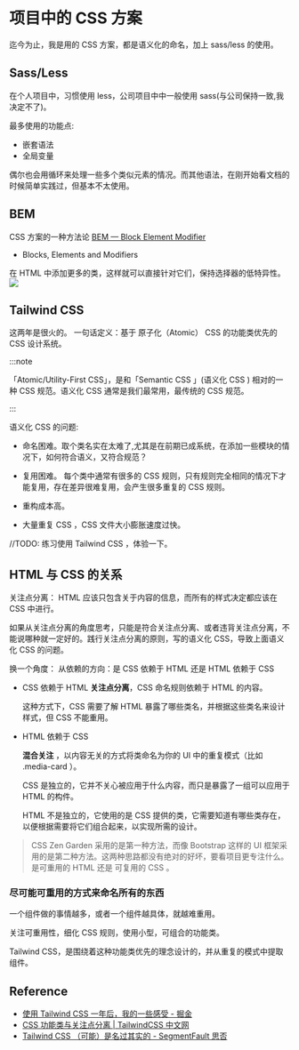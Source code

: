 # 项目中的 CSS 方案

迄今为止，我是用的 CSS 方案，都是语义化的命名，加上 sass/less 的使用。

## Sass/Less

在个人项目中，习惯使用 less，公司项目中中一般使用 sass(与公司保持一致,我决定不了)。

最多使用的功能点:

- 嵌套语法
- 全局变量

偶尔也会用循环来处理一些多个类似元素的情况。而其他语法，在刚开始看文档的时候简单实践过，但基本不太使用。

## BEM

CSS 方案的一种方法论 [BEM — Block Element Modifier](http://getbem.com/introduction/)

- Blocks, Elements and Modifiers

在 HTML 中添加更多的类，这样就可以直接针对它们，保持选择器的低特异性。
![](https://s2.loli.net/2021/12/08/eibYSCRELKdt326.png)

## Tailwind CSS

这两年是很火的。
一句话定义：基于 原子化（Atomic） CSS 的功能类优先的 CSS 设计系统。

:::note

「Atomic/Utility-First CSS」，是和「Semantic CSS 」(语义化 CSS ) 相对的一种 CSS 规范。语义化 CSS 通常是我们最常用，最传统的 CSS 规范。

:::

语义化 CSS 的问题:

- 命名困难。取个类名实在太难了,尤其是在前期已成系统，在添加一些模块的情况下，如何符合语义，又符合规范？

- 复用困难。 每个类中通常有很多的 CSS 规则，只有规则完全相同的情况下才能复用，存在差异很难复用，会产生很多重复的 CSS 规则。

- 重构成本高。

- 大量重复 CSS ，CSS 文件大小膨胀速度过快。

//TODO: 练习使用 Tailwind CSS ，体验一下。

## HTML 与 CSS 的关系

关注点分离： HTML 应该只包含关于内容的信息，而所有的样式决定都应该在 CSS 中进行。

如果从关注点分离的角度思考，只能是符合关注点分离、或者违背关注点分离，不能说哪种就一定好的。践行关注点分离的原则，写的语义化 CSS，导致上面语义化 CSS 的问题。

换一个角度： 从依赖的方向：是 CSS 依赖于 HTML 还是 HTML 依赖于 CSS

- CSS 依赖于 HTML
  **关注点分离**，CSS 命名规则依赖于 HTML 的内容。

  这种方式下，CSS 需要了解 HTML 暴露了哪些类名，并根据这些类名来设计样式，但 CSS 不能重用。

- HTML 依赖于 CSS

  **混合关注** ，以内容无关的方式将类命名为你的 UI 中的重复模式（比如 .media-card ）。

  CSS 是独立的，它并不关心被应用于什么内容，而只是暴露了一组可以应用于 HTML 的构件。

  HTML 不是独立的，它使用的是 CSS 提供的类，它需要知道有哪些类存在，以便根据需要将它们组合起来，以实现所需的设计。

> CSS Zen Garden 采用的是第一种方法，而像 Bootstrap 这样的 UI 框架采用的是第二种方法。这两种思路都没有绝对的好坏，要看项目更专注什么。是可重用的 HTML 还是 可复用的 CSS 。

### 尽可能可重用的方式来命名所有的东西

一个组件做的事情越多，或者一个组件越具体，就越难重用。

关注可重用性，细化 CSS 规则，使用小型，可组合的功能类。

Tailwind CSS，是围绕着这种功能类优先的理念设计的，并从重复的模式中提取组件。

## Reference

- [使用 Tailwind CSS 一年后，我的一些感受 - 掘金](https://juejin.cn/post/6951300894684577823)
- [CSS 功能类与关注点分离 | TailwindCSS 中文网](https://tailwindchina.com/translations/css-utility-classes-and-separation-of-concerns.html)
- [Tailwind CSS （可能）是名过其实的 - SegmentFault 思否](https://segmentfault.com/a/1190000039218688)

